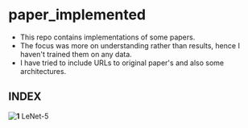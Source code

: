 # paper_implemented
- This repo contains implementations of some papers.
- The focus was more on understanding rather than results, hence I haven't trained them on any data.
- I have tried to include URLs to original paper's and also some architectures.

## INDEX

**![1](https://github.com/adiMallya/paper_implemented/tree/master/LeNet-5)** LeNet-5 


 
